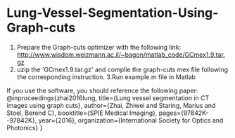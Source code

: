 # Lung-Vessel-Segmentation-Using-Graph-cuts
1. Prepare the Graph-cuts optimizer with the following link: 
http://www.wisdom.weizmann.ac.il/~bagon/matlab_code/GCmex1.9.tar.gz
2. uzip the 'GCmex1.9.tar.gz' and complie the graph-cuts mex file following the corresponding instruction.
3.Run example.m file in Matlab

If you use the software, you should reference the following paper:
@inproceedings{zhai2016lung,
  title={Lung vessel segmentation in CT images using graph cuts},
  author={Zhai, Zhiwei and Staring, Marius and Stoel, Berend C},
  booktitle={SPIE Medical Imaging},
  pages={97842K--97842K},
  year={2016},
  organization={International Society for Optics and Photonics}
}
